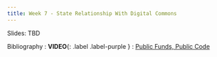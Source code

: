 ```yaml
---
title: Week 7 - State Relationship With Digital Commons
---
```


Slides: TBD

Bibliography
: **VIDEO**{: .label .label-purple }
  : [Public Funds, Public Code](https://www.youtube.com/watch?v=iuVUzg6x2yo)
